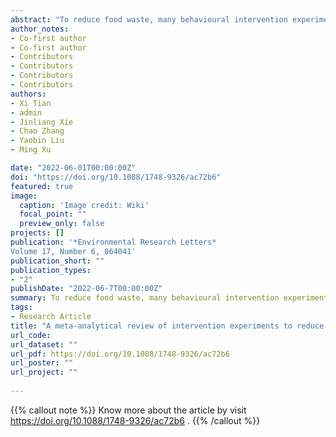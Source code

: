 ```yaml
---
abstract: "To reduce food waste, many behavioural intervention experiments have been conducted worldwide, but their effectiveness remains unclear. To assess their impacts, we present a meta-analysis based on 58 studies, selected after screening 1143 papers, which were conducted between 2011 and 2021 covering 26 533 participants. We confirm that behavioural interventions have a moderate effect ($z$ = 0.22) on food waste reduction, with education programs having the most significant impact and informational feedback having the least. We also show that interventions in elementary and middle school settings marginally improve the overall effect size (P < 0.1), and controlled experiments exhibit a higher effect size compared to pre-post experiments in education interventions (P < 0.05). Finally, we present a roadmap to guide future research in the next decade to further improve our understanding on the effects of behavioural interventions to reduce food waste."
author_notes:
- Co-first author 
- Co-first author 
- Contributors
- Contributors
- Contributors
- Contributors
authors:
- Xi Tian
- admin
- Jinliang Xie
- Chao Zhang
- Yaobin Liu
- Ming Xu

date: "2022-06-01T00:00:00Z"
doi: "https://doi.org/10.1088/1748-9326/ac72b6"
featured: true
image:
  caption: 'Image credit: Wiki'
  focal_point: ""
  preview_only: false
projects: []
publication: '*Environmental Research Letters*
Volume 17, Number 6, 064041'
publication_short: ""
publication_types:
- "2"
publishDate: "2022-06-7T00:00:00Z"
summary: To reduce food waste, many behavioural intervention experiments have been conducted worldwide, but their effectiveness remains unclear. To assess their impacts, we present a meta-analysis based on 58 studies, selected after screening 1143 papers"
tags:
- Research Article
title: "A meta-analytical review of intervention experiments to reduce food waste"
url_code: 
url_dataset: ""
url_pdf: https://doi.org/10.1088/1748-9326/ac72b6
url_poster: ""
url_project: ""
 
---
```


{{% callout note %}}
Know more about the article by visit https://doi.org/10.1088/1748-9326/ac72b6 .
{{% /callout %}}



